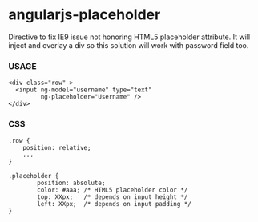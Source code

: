 angularjs-placeholder
=====================

Directive to fix IE9 issue not honoring HTML5 placeholder attribute. 
It will inject and overlay a div so this solution will work with password field too.


### USAGE

    <div class="row" >
      <input ng-model="username" type="text"
             ng-placeholder="Username" />
    </div>

### CSS

    .row {
        position: relative;
        ...
    }
    
    .placeholder {
            position: absolute;
            color: #aaa; /* HTML5 placeholder color */
            top: XXpx;   /* depends on input height */
            left: XXpx;  /* depends on input padding */
    }
